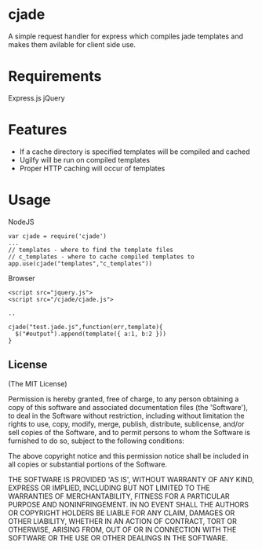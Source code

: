 # cjade

A simple request handler for express which compiles jade templates and
makes them avilable for client side use. 

# Requirements
 
 Express.js
 jQuery

# Features

 * If a cache directory is specified templates will be compiled and cached
 * Ugilfy will be run on compiled templates
 * Proper HTTP caching will occur of templates

# Usage

NodeJS

    var cjade = require('cjade')
    ...
    // templates - where to find the template files
    // c_templates - where to cache compiled templates to
    app.use(cjade("templates","c_templates"))

Browser

    <script src="jquery.js">
    <script src="/cjade/cjade.js">

    ..

    cjade("test.jade.js",function(err,template){
      $("#output").append(template({ a:1, b:2 }))
    }



## License 

(The MIT License)

Permission is hereby granted, free of charge, to any person obtaining
a copy of this software and associated documentation files (the
'Software'), to deal in the Software without restriction, including
without limitation the rights to use, copy, modify, merge, publish,
distribute, sublicense, and/or sell copies of the Software, and to
permit persons to whom the Software is furnished to do so, subject to
the following conditions:

The above copyright notice and this permission notice shall be
included in all copies or substantial portions of the Software.

THE SOFTWARE IS PROVIDED 'AS IS', WITHOUT WARRANTY OF ANY KIND,
EXPRESS OR IMPLIED, INCLUDING BUT NOT LIMITED TO THE WARRANTIES OF
MERCHANTABILITY, FITNESS FOR A PARTICULAR PURPOSE AND NONINFRINGEMENT.
IN NO EVENT SHALL THE AUTHORS OR COPYRIGHT HOLDERS BE LIABLE FOR ANY
CLAIM, DAMAGES OR OTHER LIABILITY, WHETHER IN AN ACTION OF CONTRACT,
TORT OR OTHERWISE, ARISING FROM, OUT OF OR IN CONNECTION WITH THE
SOFTWARE OR THE USE OR OTHER DEALINGS IN THE SOFTWARE.
